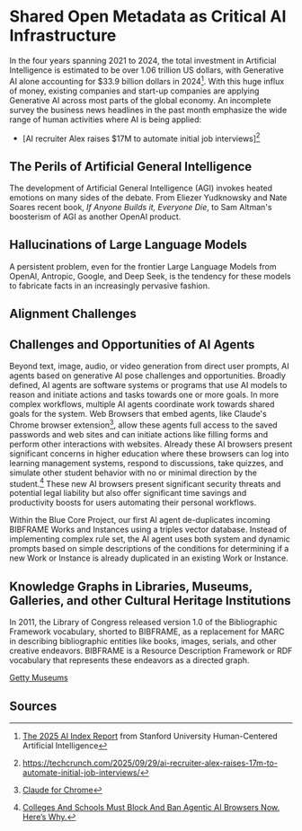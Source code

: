 # Shared Open Metadata as Critical AI Infrastructure
In the four years spanning 2021 to 2024, the total investment in Artificial Intelligence is estimated to
be over 1.06 trillion US dollars, with Generative AI alone accounting for $33.9 billion dollars in 2024[^1].
With this huge influx of money, existing companies and start-up companies are applying Generative AI across
most parts of the global economy. An incomplete survey the business news headlines in the past month
emphasize the wide range of human activities where AI is being applied:

- [AI recruiter Alex raises $17M to automate initial job interviews][^2] 

## The Perils of Artificial General Intelligence
The development of Artificial General Intelligence (AGI) invokes heated emotions on many sides
of the debate. From Eliezer Yudknowsky and Nate Soares recent book, *If Anyone Builds it, Everyone Die*,
to Sam Altman's boosterism of AGI as another OpenAI product. 


## Hallucinations of Large Language Models
A persistent problem, even for the frontier Large Language Models from OpenAI, Antropic, Google, and
Deep Seek, is the tendency for these models to fabricate facts in an increasingly pervasive fashion.

## Alignment Challenges

## Challenges and Opportunities of AI Agents
Beyond text, image, audio, or video generation from direct user prompts, AI agents based on generative AI
pose challenges and opportunities. Broadly defined, AI agents are software systems or programs that use 
AI models to reason and initiate actions and tasks towards one or more goals. In more complex workflows,
multiple AI agents coordinate work towards shared goals for the system. Web Browsers that embed agents,
like Claude's Chrome browser extension[^3], allow these agents full access to the saved passwords and
web sites and can initiate actions like filling forms and perform other interactions with websites. 
Already these AI browsers present significant concerns in higher education where these browsers can log into 
learning management systems, respond to discussions, take quizzes, and simulate other student behavior
with no or minimal direction by the student.[^4] These new AI browsers present significant security threats 
and potential legal liability but also  offer significant time savings and productivity boosts for users 
automating their personal workflows.

Within the Blue Core Project, our first AI agent de-duplicates incoming BIBFRAME Works and Instances using
a triples vector database. Instead of implementing complex rule set, the AI agent uses both system and 
dynamic prompts based on simple descriptions of the conditions for determining if a new Work or Instance is 
already duplicated in an existing Work or Instance. 


## Knowledge Graphs in Libraries, Museums, Galleries, and other Cultural Heritage Institutions 
In 2011, the Library of Congress released version 1.0 of the Bibliographic Framework vocabulary, shorted
to BIBFRAME, as a replacement for MARC in describing bibliographic entities like books, images, serials,
and other creative endeavors. BIBFRAME is a Resource Description Framework or RDF vocabulary that represents 
these endeavors as a directed graph.

[Getty Museums]()

## Sources
[^1]: [The 2025 AI Index Report](https://hai.stanford.edu/ai-index/2025-ai-index-report/economy) from Stanford
      University Human-Centered Artificial Intelligence
[^2]: https://techcrunch.com/2025/09/29/ai-recruiter-alex-raises-17m-to-automate-initial-job-interviews/
[^3]: [Claude for Chrome](https://www.anthropic.com/news/claude-for-chrome)
[^4]: [Colleges And Schools Must Block And Ban Agentic AI Browsers Now. Here’s Why.](https://www.forbes.com/sites/avivalegatt/2025/09/25/colleges-and-schools-must-block-agentic-ai-browsers-now-heres-why/)
